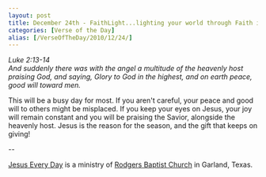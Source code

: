 ```yaml
---
layout: post
title: December 24th - FaithLight...lighting your world through Faith in
categories: [Verse of the Day]
alias: [/VerseOfTheDay/2010/12/24/]
---
```


_Luke 2:13-14  
And suddenly there was with the angel a multitude of the heavenly
host praising God, and saying, Glory to God in the highest, and on
earth peace, good will toward men._

This will be a busy day for most. If you aren't careful, your peace
and good will to others might be misplaced. If you keep your eyes on
Jesus, your joy will remain constant and you will be praising the
Savior, alongside the heavenly host. Jesus is the reason for the
season, and the gift that keeps on giving!

 --

<a href=http://jesuseveryday.net>Jesus Every Day</a> is a ministry of <a href=http://rodgersbaptist.net>Rodgers Baptist Church</a> in Garland, Texas.
